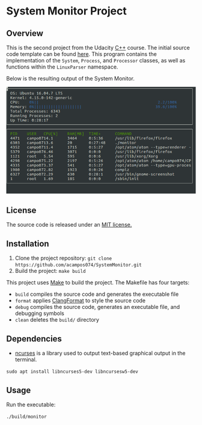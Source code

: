 # System Monitor Project

## Overview
This is the second project from the Udacity [C++](https://www.udacity.com/course/c-plus-plus-nanodegree--nd213) course. The initial source code template can be found [here](https://github.com/udacity/CppND-System-Monitor). This program contains the implementation of the `System`, `Process`, and `Processor` classes, as well as functions within the `LinuxParser` namespace. 

Below is the resulting output of the System Monitor.

![alt-text](https://raw.githubusercontent.com/acampos074/SystemMonitor/master/figures/SystemMonitor.png)

## License
The source code is released under an [MIT license.](https://opensource.org/licenses/MIT)
## Installation
1. Clone the project repository:
`git clone https://github.com/acampos074/SystemMonitor.git`
2. Build the project:
`make build`

This project uses [Make](https://www.gnu.org/software/make/) to build the project. The Makefile has four targets:
* `build` compiles the source code and generates the executable file
* `format` applies [ClangFormat](https://clang.llvm.org/docs/ClangFormat.html) to style the source code
* `debug` compiles the source code, generates an executable file, and debugging symbols
* `clean` deletes the `build/` directory

## Dependencies
* [ncurses](https://invisible-island.net/ncurses/announce.html) is a library used to output text-based graphical output in the terminal.


`sudo apt install libncurses5-dev libncursesw5-dev`

## Usage
Run the executable:

`./build/monitor`
